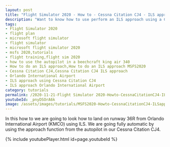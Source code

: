 ```yaml
---
layout: post
title: "Flight Simulator 2020 - How to - Cessna Citation CJ4 - ILS approach"
description: "Want to know how to use perform an ILS approach using a Cessna Citation CJ4 than view this video"
tags:
- Flight Simulator 2020
- flight plan
- microsoft flight simulator
- flight simulator
- microsoft flight simulator 2020
- msfs 2020,tutorials
- flight training,flight sim 2020
- how to use the autopilot in a beechcraft king air 340
- How to do an ILS approach,How to do an ILS approach MSFS2020
- Cessna Citation CJ4,Cessna Citation CJ4 ILS approach
- Orlando International Airport
- ILS approach using Cessna Citation CJ4
- ILS approach Orlando International Airport
category: tutorials
permalink: /2020-11-21-Flight Simulator 2020-Howto-CessnaCitationCJ4-ILSapproach/
youtubeId: _pnyDSOrA6k
image: /assets/images/tutorials/MSFS2020-Howto-CessnaCitationCJ4-ILSapproach.jpg
---
```

In this how to we are going to look how to land on runway 36R from Orlando International Airport (KMCO) using ILS. We are going fully automatic by using the approach function from the autopilot in our Cessna Citation CJ4.

{% include youtubePlayer.html id=page.youtubeId %}